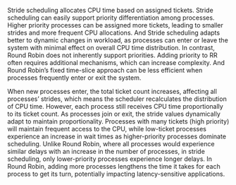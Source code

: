 Stride scheduling allocates CPU time based on assigned tickets. Stride scheduling can easily support priority differentiation among processes. Higher priority processes can be assigned more tickets, leading to smaller strides and more frequent CPU allocations. And Stride scheduling adapts better to dynamic changes in workload, as processes can enter or leave the system with minimal effect on overall CPU time distribution.
In contrast, Round Robin does not inherently support priorities. Adding priority to RR often requires additional mechanisms, which can increase complexity. And Round Robin’s fixed time-slice approach can be less efficient when processes frequently enter or exit the system.



When new processes enter, the total ticket count increases, affecting all processes’ strides, which means the scheduler recalculates the distribution of CPU time. However, each process still receives CPU time proportionally to its ticket count. As processes join or exit, the stride values dynamically adapt to maintain proportionality. Processes with many tickets (high priority) will maintain frequent access to the CPU, while low-ticket processes experience an increase in wait times as higher-priority processes dominate scheduling.
Unlike Round Robin, where all processes would experience similar delays with an increase in the number of processes, in stride scheduling, only lower-priority processes experience longer delays. In Round Robin, adding more processes lengthens the time it takes for each process to get its turn, potentially impacting latency-sensitive applications.